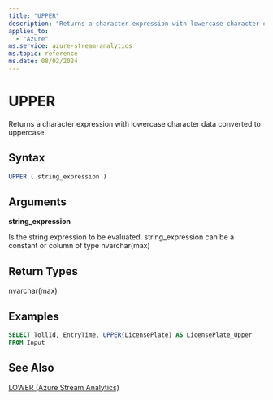 ```yaml
---
title: "UPPER"
description: "Returns a character expression with lowercase character data converted to uppercase. "
applies_to: 
  - "Azure"
ms.service: azure-stream-analytics
ms.topic: reference
ms.date: 08/02/2024
---
```

# UPPER
  Returns a character expression with lowercase character data converted to uppercase.  
  
 ## Syntax  
  
```SQL   
UPPER ( string_expression )  
```  
  
## Arguments  
 **string_expression**  
  
 Is the string expression to be evaluated. string_expression can be a constant or column of type nvarchar(max)  
  
## Return Types  
 nvarchar(max)  
  
## Examples  
  
```SQL  
SELECT TollId, EntryTime, UPPER(LicensePlate) AS LicensePlate_Upper  
FROM Input  
```  
  
## See Also  
 [LOWER &#40;Azure Stream Analytics&#41;](lower-azure-stream-analytics.md)  
  
  
